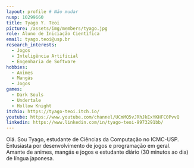 ```yaml
---
layout: profile # Não mudar
nusp: 10299660
title: Tyago Y. Teoi
picture: /assets/img/members/tyago.jpg
role: Aluno de Iniciação Científica
email: tyago.teoi@usp.br
research_interests:
  - Jogos
  - Inteligência Artificial
  - Engenharia de Software
hobbies:
  - Animes
  - Mangás
  - Jogos
games:
  - Dark Souls
  - Undertale
  - Hollow Knight
itchio: https://tyago-teoi.itch.io/
youtube: https://www.youtube.com/channel/UCmMQ5vJRhJkExYKHFC0PvvQ
linkedin: https://www.linkedin.com/in/tyago-teoi-9973291bb/
---
```


Olá. Sou Tyago, estudante de Ciências da Computação no ICMC-USP. Entusiasta por desenvolvimento de jogos e programação em geral.<br>
Amante de animes, mangás e jogos e estudante diário (30 minutos ao dia) de língua japonesa.